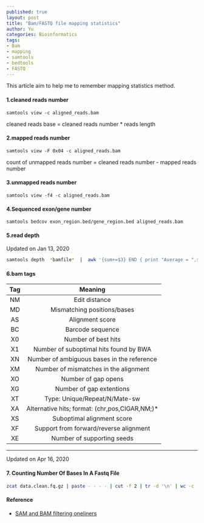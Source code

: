 ```yaml
---
published: true
layout: post
title: "Bam/FASTQ file mapping statistics"
author: Yu
categories: Bioinformatics
tags:
- Bam
- mapping
- samtools
- bedtools
- FASTQ
---
```


This article aim to help me to remember mapping statistics method.

#### 1.cleaned reads number

~~~
samtools view -c aligned_reads.bam
~~~

cleaned reads base = cleaned reads number * reads length

#### 2.mapped reads number

~~~
samtools view -F 0x04 -c aligned_reads.bam
~~~

count of unmapped reads number = cleaned reads number - mapped reads number

#### 3.unmapped reads number

~~~
samtools view -f4 -c aligned_reads.bam
~~~

#### 4.Sequenced exon/gene number

~~~
samtools bedcov exon_region.bed/gene_region.bed aligned_reads.bam 
~~~
<!--
#### 5.coverage region and reads depth

bedtools coverage  (aka coverageBed)

~~~
#coverageBed -abam aligned_reads.bam -b region.bed -hist > bam.cov
bedtools coverage -abam aligned_reads.bam -b region.bed -hist > bam.cov
~~~

```bash
cat bam.cov | grep all | awk '{SUM += $2*$3;all=$4} END {print SUM/all}' > reads.depth

cat bam.cov | grep all | head -n 1 | awk '{print 1-$5}' > reads.1Xcoverage
```
-->


#### 5.read depth

Updated on Jan 13, 2020

```bash
samtools depth  *bamfile*  |  awk '{sum+=$3} END { print "Average = ",sum/NR}'
```

#### 6.bam tags 

|Tag|Meaning|
|:----:|:----:|
|NM|Edit distance|
|MD|Mismatching positions/bases|
|AS|Alignment score|
|BC|Barcode sequence|
|X0|Number of best hits|
|X1|Number of suboptimal hits found by BWA|
|XN|Number of ambiguous bases in the reference|
|XM|Number of mismatches in the alignment|
|XO|Number of gap opens|
|XG|Number of gap extentions|
|XT|Type: Unique/Repeat/N/Mate-sw|
|XA|Alternative hits; format: (chr,pos,CIGAR,NM;)*|
|XS|Suboptimal alignment score|
|XF|Support from forward/reverse alignment|
|XE|Number of supporting seeds|


-----------------

Updated on Apr 16, 2020


#### 7. Counting Number Of Bases In A Fastq File

```bash
zcat data.clean.fq.gz | paste - - - - | cut -f 2 | tr -d '\n' | wc -c 
```


#### Reference

- [SAM and BAM filtering oneliners](https://gist.github.com/davfre/8596159)
